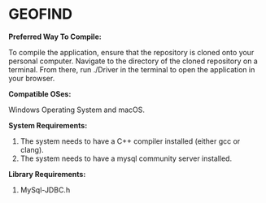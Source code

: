 # **GEOFIND**

**Preferred Way To Compile:**

To compile the application, ensure that the repository is cloned onto your personal computer. Navigate to the directory of the cloned repository on a terminal. From there, run ./Driver in the terminal to open the application in your browser.

**Compatible OSes:**

Windows Operating System and macOS.

**System Requirements:**
1. The system needs to have a C++ compiler installed (either gcc or clang).
2. The system needs to have a mysql community server installed.

**Library Requirements:**
1. MySql-JDBC.h
